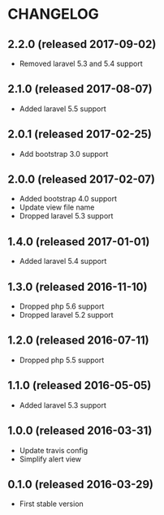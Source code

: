 # CHANGELOG

## 2.2.0 (released 2017-09-02)

- Removed laravel 5.3 and 5.4 support

## 2.1.0 (released 2017-08-07)

- Added laravel 5.5 support

## 2.0.1 (released 2017-02-25)

- Add bootstrap 3.0 support

## 2.0.0 (released 2017-02-07)

- Added bootstrap 4.0 support
- Update view file name
- Dropped laravel 5.3 support

## 1.4.0 (released 2017-01-01)

- Added laravel 5.4 support

## 1.3.0 (released 2016-11-10)

- Dropped php 5.6 support
- Dropped laravel 5.2 support

## 1.2.0 (released 2016-07-11)

- Dropped php 5.5 support

## 1.1.0 (released 2016-05-05)

- Added laravel 5.3 support

## 1.0.0 (released 2016-03-31)

- Update travis config
- Simplify alert view

## 0.1.0 (released 2016-03-29)

- First stable version
